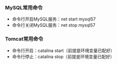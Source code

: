 ### MySQL常用命令

+ 命令行开启MySQL服务：net start mysql57
+ 命令行关闭MySQL服务：net stop mysql57

### Tomcat常用命令 

+ 命令行开启：catalina start（前提是环境变量已配好）
+ 命令行停止：catalina stop（前提是环境变量已配好）

